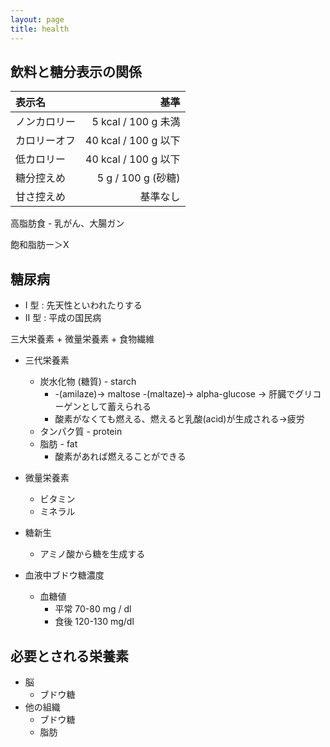 ```yaml
---
layout: page
title: health
---
```


## 飲料と糖分表示の関係

| 表示名 | 基準 |
|:--|--:|
| ノンカロリー | 5 kcal / 100 g 未満 |
| カロリーオフ | 40 kcal / 100 g 以下 |
| 低カロリー | 40 kcal / 100 g 以下 |
| 糖分控えめ | 5 g / 100 g (砂糖) |
| 甘さ控えめ | 基準なし |


高脂肪食 - 乳がん、大腸ガン

飽和脂肪ー＞X

## 糖尿病

* I 型 : 先天性といわれたりする
* II 型 : 平成の国民病

三大栄養素 + 微量栄養素 + 食物繊維

* 三代栄養素
    * 炭水化物 (糖質) - starch
        * -(amilaze)-> maltose -(maltaze)-> alpha-glucose -> 肝臓でグリコーゲンとして蓄えられる
        * 酸素がなくても燃える、燃えると乳酸(acid)が生成される->疲労
    * タンパク質 - protein
    * 脂肪 - fat
        * 酸素があれば燃えることができる
    
* 微量栄養素
    * ビタミン
    * ミネラル
    
* 糖新生
    * アミノ酸から糖を生成する
    
* 血液中ブドウ糖濃度
    * 血糖値
        * 平常 70-80 mg / dl
        * 食後 120-130 mg/dl
        
## 必要とされる栄養素

* 脳
    * ブドウ糖
* 他の組織
    * ブドウ糖
    * 脂肪
    
